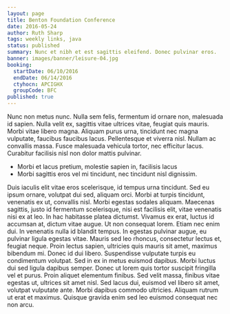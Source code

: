 ```yaml
---
layout: page
title: Benton Foundation Conference
date: 2016-05-24
author: Ruth Sharp
tags: weekly links, java
status: published
summary: Nunc et nibh et est sagittis eleifend. Donec pulvinar eros.
banner: images/banner/leisure-04.jpg
booking:
  startDate: 06/10/2016
  endDate: 06/14/2016
  ctyhocn: APCIGHX
  groupCode: BFC
published: true
---
```

Nunc non metus nunc. Nulla sem felis, fermentum id ornare non, malesuada id sapien. Nulla velit ex, sagittis vitae ultrices vitae, feugiat quis mauris. Morbi vitae libero magna. Aliquam purus urna, tincidunt nec magna vulputate, faucibus faucibus lacus. Pellentesque et viverra nisl. Nullam ac convallis massa. Fusce malesuada vehicula tortor, nec efficitur lacus. Curabitur facilisis nisl non dolor mattis pulvinar.

* Morbi et lacus pretium, molestie sapien in, facilisis lacus
* Morbi sagittis eros vel mi tincidunt, nec tincidunt nisl dignissim.

Duis iaculis elit vitae eros scelerisque, id tempus urna tincidunt. Sed eu ipsum ornare, volutpat dui sed, aliquam orci. Morbi at turpis tincidunt, venenatis ex ut, convallis nisl. Morbi egestas sodales aliquam. Maecenas sagittis, justo id fermentum scelerisque, nisi est facilisis elit, vitae venenatis nisi ex at leo. In hac habitasse platea dictumst. Vivamus ex erat, luctus id accumsan at, dictum vitae augue. Ut non consequat lorem. Etiam nec enim dui. In venenatis nulla id blandit tempus.
In egestas pulvinar augue, eu pulvinar ligula egestas vitae. Mauris sed leo rhoncus, consectetur lectus et, feugiat neque. Proin lectus sapien, ultricies quis mauris sit amet, maximus bibendum mi. Donec id dui libero. Suspendisse vulputate turpis eu condimentum volutpat. Sed in ex in metus euismod dapibus. Morbi luctus dui sed ligula dapibus semper. Donec ut lorem quis tortor suscipit fringilla vel et purus. Proin aliquet elementum finibus. Sed velit massa, finibus vitae egestas ut, ultrices sit amet nisl. Sed lacus dui, euismod vel libero sit amet, volutpat vulputate ante. Morbi dapibus commodo ultricies. Aliquam rutrum ut erat et maximus. Quisque gravida enim sed leo euismod consequat nec non arcu.

